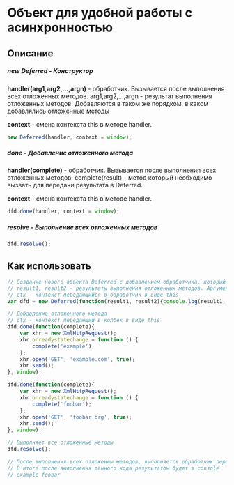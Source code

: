 Объект для удобной работы с асинхронностью
========

Описание
--------

##### new Deferred - Конструктор
**handler(arg1,arg2,...,argn)** - обработчик. Вызывается после выполнения всех отложенных методов.
arg1,arg2,...,argn - результат выполнения отложенных методов. Добавляются в таком же порядком, в каком добавлялись отложенные методы

**context** - смена контекста this в методе handler.
```javascript
new Deferred(handler, context = window);
```

##### done - Добавление отложенного метода
**handler(complete)** - обработчик. Вызывается после выполнения всех отложенных методов.
complete(result) - метод который необходимо вызвать для передачи результата в Deferred.

**context** - смена контекста this в методе handler.
```javascript
dfd.done(handler, context = window);
```

##### resolve - Выполнение всех отложенных методов
```javascript
dfd.resolve();
```

Как использовать
--------

```javascript
// Создание нового объекта Deferred с добавлением обработчика, который вызовится после выполнения всех отложенных методов.
// result1, result2 - результаты выполнения отложенных методов. Аргументы передаются в порядке добавления отложенных методов
// ctx - контекст передающийся в обработчик в виде this
var dfd = new Deferred(function(result1, result2){console.log(result1, result2);}, window);

// Добавление отложенного метода
// ctx - контекст передающий в колбек в виде this
dfd.done(function(complete){
    var xhr = new XmlHttpRequest();
    xhr.onreadystatechange = function () {
        complete('example');
    };
    xhr.open('GET', 'example.com', true);
    xhr.send();
}, window);

dfd.done(function(complete){
    var xhr = new XmlHttpRequest();
    xhr.onreadystatechange = function () {
        complete('foobar');
    };
    xhr.open('GET', 'foobar.org', true);
    xhr.send();
}, window);

// Выполняет все отложенные методы
dfd.resolve();

// После выполнения всех отложенны методов, выполняется обработчик переданный в Deferred, в который передаются результаты выполнения отложенных методов.
// В итоге после выполнения данного кода результатом будет в console
// example foobar
```
